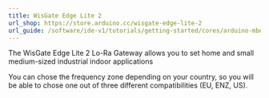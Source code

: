 ```yaml
---
title: WisGate Edge Lite 2
url_shop: https://store.arduino.cc/wisgate-edge-lite-2
url_guide: /software/ide-v1/tutorials/getting-started/cores/arduino-mbed_portenta
---
```


The WisGate Edge Lite 2 Lo-Ra Gateway allows you to set home and small medium-sized industrial indoor applications

You can chose the frequency zone depending on your country, so you will be able to chose one out of three different compatibilities (EU, ENZ, US).
